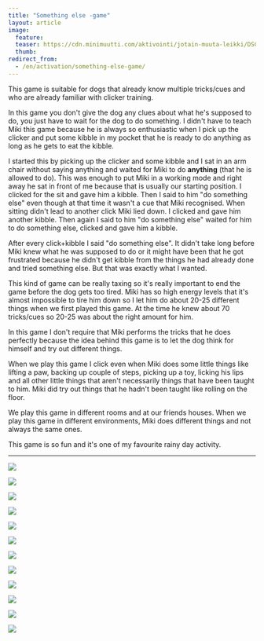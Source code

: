 ```yaml
---
title: "Something else -game"
layout: article
image:
  feature:
  teaser: https://cdn.minimuutti.com/aktivointi/jotain-muuta-leikki/DSC60100-245px.jpg
  thumb:
redirect_from:
  - /en/activation/something-else-game/
---
```


This game is suitable for dogs that already know multiple tricks/cues and who are already familiar with clicker training.

In this game you don't give the dog any clues about what he's supposed to do, you just have to wait for the dog to do something. I didn't have to teach Miki this game because he is always so enthusiastic when I pick up the clicker and put some kibble in my pocket that he is ready to do anything as long as he gets to eat the kibble.

I started this by picking up the clicker and some kibble and I sat in an arm chair without saying anything and waited for Miki to do **anything** (that he is allowed to do). This was enough to put Miki in a working mode and right away he sat in front of me because that is usually our starting position. I clicked for the sit and gave him a kibble. Then I said to him "do something else" even though at that time it wasn't a cue that Miki recognised. When sitting didn't lead to another click Miki lied down. I clicked and gave him another kibble. Then again I said to him "do something else" waited for him to do something else, clicked and gave him a kibble.

After every click+kibble I said "do something else". It didn't take long before Miki knew what he was supposed to do or it might have been that he got frustrated because he didn't get kibble from the things he had already done and tried something else. But that was exactly what I wanted.

This kind of game can be really taxing so it's really important to end the game before the dog gets too tired. Miki has so high energy levels that it's almost impossible to tire him down so I let him do about 20-25 different things when we first played this game. At the time he knew about 70 tricks/cues so 20-25 was about the right amount for him.

In this game I don't require that Miki performs the tricks that he does perfectly because the idea behind this game is to let the dog think for himself and try out different things.

When we play this game I click even when Miki does some little things like lifting a paw, backing up couple of steps, picking up a toy, licking his lips and all other little things that aren't necessarily things that have been taught to him. Miki did try out things that he hadn't been taught like rolling on the floor.

We play this game in different rooms and at our friends houses. When we play this game in different environments, Miki does different things and not always the same ones.

This game is so fun and it's one of my favourite rainy day activity.

---

![](https://cdn.minimuutti.com/aktivointi/jotain-muuta-leikki/DSC60408-800px.jpg)

![](https://cdn.minimuutti.com/aktivointi/jotain-muuta-leikki/DSC60035-800px.jpg)

![](https://cdn.minimuutti.com/aktivointi/jotain-muuta-leikki/DSC60037-800px.jpg)

![](https://cdn.minimuutti.com/aktivointi/jotain-muuta-leikki/DSC60075-800px.jpg)

![](https://cdn.minimuutti.com/aktivointi/jotain-muuta-leikki/DSC60053-800px.jpg)

![](https://cdn.minimuutti.com/aktivointi/jotain-muuta-leikki/DSC60082-800px.jpg)

![](https://cdn.minimuutti.com/aktivointi/jotain-muuta-leikki/DSC60089-800px.jpg)

![](https://cdn.minimuutti.com/aktivointi/jotain-muuta-leikki/DSC60100-800px.jpg)

![](https://cdn.minimuutti.com/aktivointi/jotain-muuta-leikki/DSC60102-800px.jpg)

![](https://cdn.minimuutti.com/aktivointi/jotain-muuta-leikki/DS00716-800px.jpg)

![](https://cdn.minimuutti.com/aktivointi/jotain-muuta-leikki/DS00707-800px.jpg)

![](https://cdn.minimuutti.com/aktivointi/jotain-muuta-leikki/DS00761-800px.jpg)

